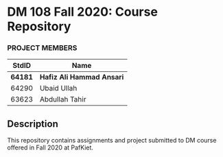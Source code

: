 # DM 108 Fall 2020: Course Repository #

### PROJECT MEMBERS ###
StdID | Name
------------ | -------------
**64181** | **Hafiz Ali Hammad Ansari** <!--this is the group leader in bold-->
64290 | Ubaid Ullah
63623 | Abdullah Tahir

## Description ##
This repository contains assignments and project submitted to DM course offered in Fall 2020 at PafKiet.

